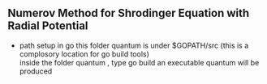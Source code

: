 ## Numerov Method for Shrodinger Equation with Radial Potential 

* path setup in go 
this folder quantum is under $GOPATH/src (this is a complosory location for go build tools) \
inside the folder quantum , type  go build  an executable quantum will be produced
